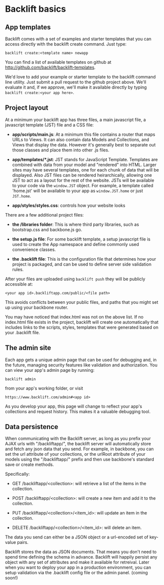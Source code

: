 # Backlift basics

## App templates

Backlift comes with a set of examples and starter templates that you can access directly with the backlift create command. Just type:

    backlift create:<template name> newapp 

You can find a list of available templates on github at http://github.com/backlift/backlift-templates.

We'd love to add your example or starter template to the backlift command line utility. Just submit a pull request to the github project above. We'll evaluate it and, if we approve, we'll make it available directly by typing `backlift create:<your app here>`.

## Project layout

At a minimum your backlift app has three files, a main javascript file, a javascript template (JST) file and a CSS file:

* **app/scripts/main.js**: At a minimum this file contains a router that maps URLs to Views. It can also contain data Models and Collections, and Views that display the data. However it's generally best to separate out those classes and place them into other .js files.

* **app/templates/*.jst**: JST stands for JavaScript Template. Templates are combined with data from your model and "rendered" into HTML. Larger sites may have several templates, one for each chunk of data that will be displayed. Also JST files can be rendered heirarchically, allowing one JST to act as a layout for the rest of the website. JSTs will be available to your code via the `window.JST` object. For example, a template called 'home.jst' will be available to your app as `window.JST.home` or just `JST.home`. 

* **app/styles/styles.css**: controls how your website looks

There are a few additional project files:

* **the /libraries folder**: This is where third party libraries, such as bootstrap.css and backbone.js go.

* **the setup.js file**: For some backlift template, a setup javascript file is used to create the App namespace and define commonly used convenience classes.

* **the .backlift file**: This is the configuration file that determines how your project is packaged, and can be used to define server side validation rules.

After your files are uploaded using `backlift push` they will be publicly accessible at:

    <your app id>.backliftapp.com/public/<file path> 

This avoids conflicts between your public files, and paths that you might set up using your backbone router.

You may have noticed that index.html was not on the above list. If no index.html file exists in the project, backlift will create one automatically that includes links to the scripts, styles, templates that were generated based on your .backlift file.


## The admin site

Each app gets a unique admin page that can be used for debugging and, in the future, managing security features like validation and authorization. You can view your app's admin page by running:

    backlift admin

from your app's working folder, or visit

    https://www.backlift.com/admin#<app id>

As you develop your app, this page will change to reflect your app's collections and request history. This makes it a valuable debugging tool.


## Data persistence

When communicating with the Backlift server, as long as you prefix your AJAX urls with "/backliftapp/", the backlift server will automatically store and fetch any json data that you send. For example, in backbone, you can set the url attribute of your collections, or the urlRoot attribute of your models using the "/backliftapp/" prefix and then use backbone's standard save or create methods.

Specifically:

* GET /backliftapp/&lt;collection&gt;: will retrieve a list of the items in the collection.

* POST /backliftapp/&lt;collection&gt;: will create a new item and add it to the collection.

* PUT /backliftapp/&lt;collection&gt;/&lt;item_id&gt;: will update an item in the collection.

* DELETE /backliftapp/&lt;collection&gt;/&lt;item_id&gt;: will delete an item.

The data you send can either be a JSON object or a url-encoded set of key-value pairs.

Backlift stores the data as JSON documents. That means you don't need to spend time defining the schema in advance. Backlift will happily persist any object with any set of attributes and make it available for retreival. Later when you want to deploy your app in a production environment, you can setup validation via the .backlift config file or the admin panel. (coming soon!)
